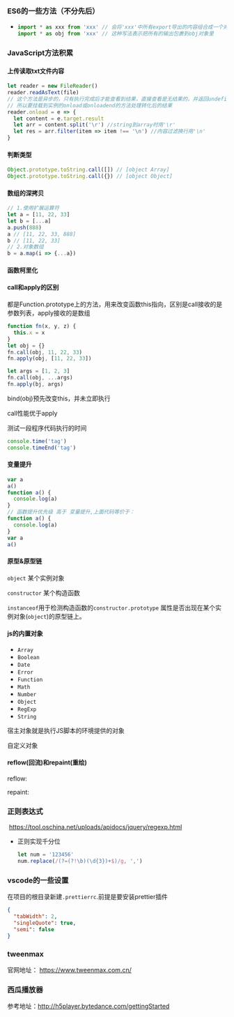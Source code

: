 ### ES6的一些方法（不分先后）

- ```javascript
  import * as xxx from 'xxx' // 会将'xxx'中所有export导出的内容组合成一个对象返回
  import * as obj from 'xxx' // 这种写法表示把所有的输出包裹到obj对象里
  ```

### JavaScript方法积累

#### 上传读取txt文件内容

```javascript
let reader = new FileReader()
reader.readAsText(file)
// 这个方法是异步的，只有执行完成后才能查看到结果，直接查看是无结果的，并返回undefined
// 所以要挂载到实例的onload或onloadend的方法处理转化后的结果
reader.onload = e => {
  let content = e.target.result
  let arr = content.split('\r') //string到array时用'\r'
  let res = arr.filter(item => item !== '\n') //内容过滤换行用'\n'
}
```

#### 判断类型

```javascript
Object.prototype.toString.call([]) // [object Array]
Object.prototype.toString.call({}) // [object Object]
```

#### 数组的深拷贝

```javascript
// 1.使用扩展运算符
let a = [11, 22, 33]
let b = [...a]
a.push(888)
a // [11, 22, 33, 888]
b // [11, 22, 33]
// 2.对象数组
b = a.map(i => {...a})
```

#### 函数柯里化

#### call和apply的区别

都是Function.prototype上的方法，用来改变函数this指向，区别是call接收的是参数列表，apply接收的是数组

```javascript
function fn(x, y, z) {
  this.x = x
}
let obj = {}
fn.call(obj, 11, 22, 33)
fn.apply(obj, [11, 22, 33])

let args = [1, 2, 3]
fn.call(obj, ...args)
fn.apply(bj, args)
```

bind(obj)预先改变this，并未立即执行

call性能优于apply

测试一段程序代码执行的时间

```javascript
console.time('tag')
console.timeEnd('tag')
```

#### 变量提升

```javascript
var a
a()
function a() {
  console.log(a)
}
// 函数提升优先级 高于 变量提升,上面代码等价于：
function a() {
  console.log(a)
}
var a
a()
```

#### 原型&原型链

`object` 某个实例对象

`constructor` 某个构造函数

`instanceof`用于检测构造函数的`constructor.prototype` 属性是否出现在某个实例对象(`object`)的原型链上。

#### js的内置对象

- `Array`
- `Boolean`
- `Date`
- `Error`
- `Function`
- `Math`
- `Number`
- `Object`
- `RegExp`
- `String`

宿主对象就是执行JS脚本的环境提供的对象

自定义对象

#### reflow(回流)和repaint(重绘)

reflow:

repaint:

### 正则表达式

​	https://tool.oschina.net/uploads/apidocs/jquery/regexp.html

- 正则实现千分位

  ```javascript
  let num = '123456'
  num.replace(/(?=(?!\b)(\d{3})+$)/g, ',')
  ```

### vscode的一些设置

在项目的根目录新建`.prettierrc`.前提是要安装prettier插件

```json
{
  "tabWidth": 2,
  "singleQuote": true,
  "semi": false
}
```

### tweenmax

官网地址： https://www.tweenmax.com.cn/

### 西瓜播放器

参考地址：http://h5player.bytedance.com/gettingStarted